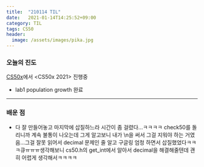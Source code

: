 ```yaml
---
title:  "210114 TIL"
date:   2021-01-14T14:25:52+09:00
category: TIL
tags: CS50
header:
  image: /assets/images/pika.jpg
---
```


<h3>오늘의 진도</h3>

[CS50x](https://cs50.harvard.edu/x/2021/)에서 <CS50x 2021> 진행중

 - lab1 population growth 완료

<hr>

<h3>배운 점</h3>

 - 다 잘 만들어놓고 마지막에 삽질하느라 시간이 좀 걸렸다...ㅋㅋㅋㅋ check50를 돌리니까 계속 불통이 나오는데 그게 알고보니 내가 \n을 써서 그걸 지워야 하는 거였음...그걸 잘못 읽어서 
decimal 문제인 줄 알고 구글링 엄청 하면서 삽질했었다ㅋㅋㅋ큐ㅠㅠㅠ생각해보니 cs50.h의 get_int에서 알아서 decimal을 해결해줄텐데 괜히 어렵게 생각해서ㅋㅋㅋㅋ